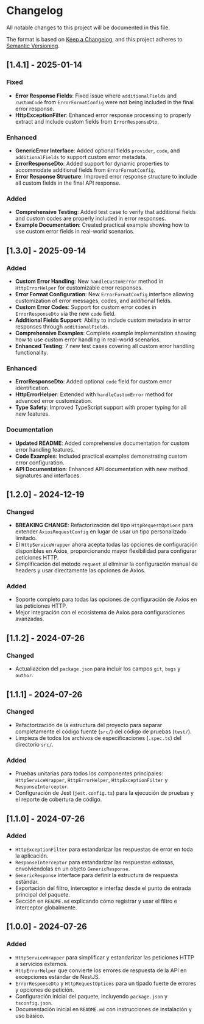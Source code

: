 # Changelog

All notable changes to this project will be documented in this file.

The format is based on [Keep a Changelog](https://keepachangelog.com/en/1.0.0/),
and this project adheres to [Semantic Versioning](https://semver.org/spec/v2.0.0.html).

## [1.4.1] - 2025-01-14

### Fixed

- **Error Response Fields**: Fixed issue where `additionalFields` and `customCode` from `ErrorFormatConfig` were not being included in the final error response.
- **HttpExceptionFilter**: Enhanced error response processing to properly extract and include custom fields from `ErrorResponseDto`.

### Enhanced

- **GenericError Interface**: Added optional fields `provider`, `code`, and `additionalFields` to support custom error metadata.
- **ErrorResponseDto**: Added support for dynamic properties to accommodate additional fields from `ErrorFormatConfig`.
- **Error Response Structure**: Improved error response structure to include all custom fields in the final API response.

### Added

- **Comprehensive Testing**: Added test case to verify that additional fields and custom codes are properly included in error responses.
- **Example Documentation**: Created practical example showing how to use custom error fields in real-world scenarios.

## [1.3.0] - 2025-09-14

### Added

- **Custom Error Handling**: New `handleCustomError` method in `HttpErrorHelper` for customizable error responses.
- **Error Format Configuration**: New `ErrorFormatConfig` interface allowing customization of error messages, codes, and additional fields.
- **Custom Error Codes**: Support for custom error codes in `ErrorResponseDto` via the new `code` field.
- **Additional Fields Support**: Ability to include custom metadata in error responses through `additionalFields`.
- **Comprehensive Examples**: Complete example implementation showing how to use custom error handling in real-world scenarios.
- **Enhanced Testing**: 7 new test cases covering all custom error handling functionality.

### Enhanced

- **ErrorResponseDto**: Added optional `code` field for custom error identification.
- **HttpErrorHelper**: Extended with `handleCustomError` method for advanced error customization.
- **Type Safety**: Improved TypeScript support with proper typing for all new features.

### Documentation

- **Updated README**: Added comprehensive documentation for custom error handling features.
- **Code Examples**: Included practical examples demonstrating custom error configuration.
- **API Documentation**: Enhanced API documentation with new method signatures and interfaces.

## [1.2.0] - 2024-12-19

### Changed

- **BREAKING CHANGE**: Refactorización del tipo `HttpRequestOptions` para extender `AxiosRequestConfig` en lugar de usar un tipo personalizado limitado.
- El `HttpServiceWrapper` ahora acepta todas las opciones de configuración disponibles en Axios, proporcionando mayor flexibilidad para configurar peticiones HTTP.
- Simplificación del método `request` al eliminar la configuración manual de headers y usar directamente las opciones de Axios.

### Added

- Soporte completo para todas las opciones de configuración de Axios en las peticiones HTTP.
- Mejor integración con el ecosistema de Axios para configuraciones avanzadas.

## [1.1.2] - 2024-07-26

### Changed

- Actualiazcion del `package.json` para incluir los campos `git`, `bugs` y `author`.

## [1.1.1] - 2024-07-26

### Changed

- Refactorización de la estructura del proyecto para separar completamente el código fuente (`src/`) del código de pruebas (`test/`).
- Limpieza de todos los archivos de especificaciones (`.spec.ts`) del directorio `src/`.

### Added

- Pruebas unitarias para todos los componentes principales: `HttpServiceWrapper`, `HttpErrorHelper`, `HttpExceptionFilter` y `ResponseInterceptor`.
- Configuración de Jest (`jest.config.ts`) para la ejecución de pruebas y el reporte de cobertura de código.

## [1.1.0] - 2024-07-26

### Added

- `HttpExceptionFilter` para estandarizar las respuestas de error en toda la aplicación.
- `ResponseInterceptor` para estandarizar las respuestas exitosas, envolviéndolas en un objeto `GenericResponse`.
- `GenericResponse` interface para definir la estructura de respuesta estándar.
- Exportación del filtro, interceptor e interfaz desde el punto de entrada principal del paquete.
- Sección en `README.md` explicando cómo registrar y usar el filtro e interceptor globalmente.

## [1.0.0] - 2024-07-26

### Added

- `HttpServiceWrapper` para simplificar y estandarizar las peticiones HTTP a servicios externos.
- `HttpErrorHelper` que convierte los errores de respuesta de la API en excepciones estándar de NestJS.
- `ErrorResponseDto` y `HttpRequestOptions` para un tipado fuerte de errores y opciones de petición.
- Configuración inicial del paquete, incluyendo `package.json` y `tsconfig.json`.
- Documentación inicial en `README.md` con instrucciones de instalación y uso básico.
